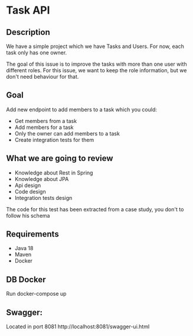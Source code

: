 # Task API

## Description

We have a simple project which we have Tasks and Users. For now, each task only has one owner.

The goal of this issue is to improve the tasks with more than one user with different roles.
For this issue, we want to keep the role information, but we don't need behaviour for that.

## Goal

Add new endpoint to add members to a task which you could:
* Get members from a task
* Add members for a task
* Only the owner can add members to a task
* Create integration tests for them

## What we are going to review
* Knowledge about Rest in Spring
* Knowledge about JPA
* Api design
* Code design
* Integration tests design

The code for this test has been extracted from a case study, you don't to follow his schema 

## Requirements
* Java 18
* Maven
* Docker

## DB Docker

Run docker-compose up

## Swagger:

Located in port 8081
http://localhost:8081/swagger-ui.html



